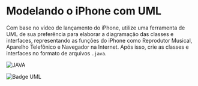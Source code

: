 # Modelando o iPhone com UML

Com base no vídeo de lançamento do iPhone, utilize uma ferramenta de UML de sua preferência para elaborar a diagramação das classes e interfaces, representando as funções do iPhone como Reprodutor Musical, Aparelho Telefônico e Navegador na Internet. Após isso, crie as classes e interfaces no formato de arquivos `.java`. 

![JAVA](https://img.shields.io/badge/Java-ED8B00?style=for-the-badge&logo=openjdk&logoColor=white)

![Badge UML](https://img.shields.io/badge/UML-007ACC?style=for-the-badge&logoColor=white) 
